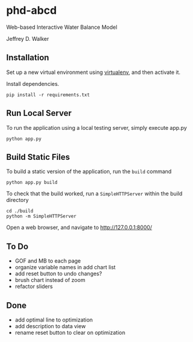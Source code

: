 phd-abcd
========

Web-based Interactive Water Balance Model

Jeffrey D. Walker

Installation
------------

Set up a new virtual environment using [virtualenv](https://pypi.python.org/pypi/virtualenv), and then activate it.

Install dependencies.

```shell
pip install -r requirements.txt
```

Run Local Server
----------------

To run the application using a local testing server, simply execute app.py

```shell
python app.py
```

Build Static Files
------------------

To build a static version of the application, run the `build` command

```shell
python app.py build
```

To check that the build worked, run a `SimpleHTTPServer` within the build directory

```shell
cd ./build
python -m SimpleHTTPServer
```

Open a web browser, and navigate to <http://127.0.0.1:8000/>

To Do 
-----

* GOF and MB to each page
* organize variable names in add chart list
* add reset button to undo changes?
* brush chart instead of zoom
* refactor sliders

Done
-----

* add optimal line to optimization 
* add description to data view
* rename reset button to clear on optimization
